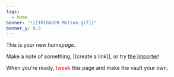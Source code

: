 ```yaml
---
tags:
  - home
banner: "![[TRIGGGER Motion.gif]]"
banner_y: 0.5
---
```


This is your new *homepage*.

Make a note of something, [[create a link]], or try [the Importer](https://help.obsidian.md/Plugins/Importer)!

When you're ready, <font color="#ff0000">tweak</font> this page and make the vault your own.

